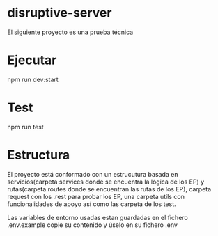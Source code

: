 # disruptive-server
El siguiente proyecto es una prueba técnica

# Ejecutar
npm run dev:start

# Test
npm run test

# Estructura
El proyecto está conformado con un estrucutura basada en servicios(carpeta services donde se encuentra 
la lógica de los EP) y rutas(carpeta routes donde se encuentran las rutas de los EP), carpeta request con los
.rest para probar los EP, una carpeta utils con funcionalidades de apoyo así como las carpeta de los test.

Las variables de entorno usadas estan guardadas en el fichero .env.example copie su contenido y úselo en su fichero .env

